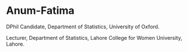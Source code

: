 # Anum-Fatima

DPhil Candidate, Department of Statistics, University of Oxford. 

Lecturer, Department of Statistics, Lahore College for Women University, Lahore.

